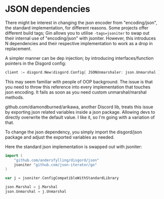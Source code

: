 # JSON dependencies

There might be interest in changing the json encoder from "encoding/json", the standard implementation, for different
reasons. Some projects offer different build tags; Gin allows you to utilise `-tags=jsoniter` to swap out their 
internal use of "encoding/json" with jsoniter. However, this introduces N dependencies and their respective 
implementation to work as a drop in replacement.

A simpler manner can be dep injection; by introducing interfaces/function pointers in the Disgord config:
```go
client := disgord.New(disgord.Config{ JSONUnmarshaler: json.Unmarshal })
```

This may seem familiar with people of OOP background. The issue is that you need to throw this reference into every 
implementation that touches json encoding. It fails as soon as you need custom unmarshal/marshal methods.

github.com/diamondburned/arikawa, another Discord lib, treats this issue by exporting json related variables inside a json package. Allowing 
devs to directly overwrite the default value. I like it, so I'm going with a variation of that.

To change the json dependency, you simply import the disgord/json package and adjust the exported variables as needed.


Here the standard json implementation is swapped out with jsoniter:
```go
import (
    "github.com/andersfylling/disgord/json"
    jsoniter "github.com/json-iterator/go"
)

var j = jsoniter.ConfigCompatibleWithStandardLibrary

json.Marshal = j.Marshal
json.Unmarshal = j.Unmarshal
```